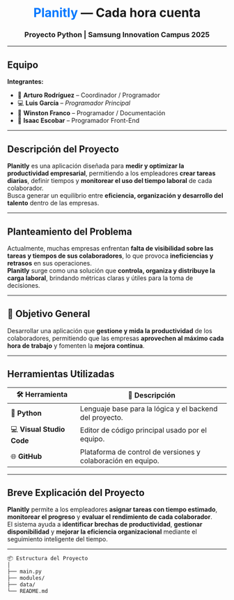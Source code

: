 <h1 align="center"><span style="color:#0078FF">Planitly</span> — Cada hora cuenta</h1>
<h3 align="center"> Proyecto Python | Samsung Innovation Campus 2025</h3>

---

## **Equipo**
**<Nombre Pythoneers.AI>**

**Integrantes:**
- 🧠 **Arturo Rodríguez** – Coordinador / Programador  
- 💻 **Luis García** – <em> Programador Principal </em>  
- 🧩 **Winston Franco** – Programador / Documentación
- 🎨 **Isaac Escobar** – Programador Front-End  

---

## **Descripción del Proyecto**
**Planitly** es una aplicación diseñada para **medir y optimizar la productividad empresarial**, permitiendo a los empleadores **crear tareas diarias**, definir tiempos y **monitorear el uso del tiempo laboral** de cada colaborador.  
Busca generar un equilibrio entre **eficiencia, organización y desarrollo del talento** dentro de las empresas.

---

## **Planteamiento del Problema**
Actualmente, muchas empresas enfrentan **falta de visibilidad sobre las tareas y tiempos de sus colaboradores**, lo que provoca **ineficiencias y retrasos** en sus operaciones.  
**Planitly** surge como una solución que **controla, organiza y distribuye la carga laboral**, brindando métricas claras y útiles para la toma de decisiones.

---

## 🎯 **Objetivo General**
Desarrollar una aplicación que **gestione y mida la productividad** de los colaboradores, permitiendo que las empresas **aprovechen al máximo cada hora de trabajo** y fomenten la **mejora continua**.

---

## **Herramientas Utilizadas**
| 🛠️ Herramienta | 💬 Descripción |
|------------------|----------------|
| 🐍 **Python** | Lenguaje base para la lógica y el backend del proyecto. |
| 💻 **Visual Studio Code** | Editor de código principal usado por el equipo. |
| 🌐 **GitHub** | Plataforma de control de versiones y colaboración en equipo. |

---

## **Breve Explicación del Proyecto**
**Planitly** permite a los empleadores **asignar tareas con tiempo estimado**, **monitorear el progreso** y **evaluar el rendimiento de cada colaborador**.  
El sistema ayuda a **identificar brechas de productividad**, **gestionar disponibilidad** y **mejorar la eficiencia organizacional** mediante el seguimiento inteligente del tiempo.

---

```bash
📦 Estructura del Proyecto
│
├── main.py
├── modules/
├── data/
└── README.md
